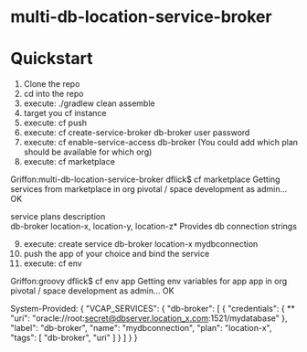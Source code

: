 # multi-db-location-service-broker

# Quickstart
1. Clone the repo
2. cd into the repo
3. execute: ./gradlew clean assemble
4. target you cf instance
5. execute: cf push
6. execute: cf create-service-broker db-broker user password <uri to service broker app>
7. execute: cf enable-service-access db-broker (You could add which plan should be available for which org)
8. execute: cf marketplace

Griffon:multi-db-location-service-broker dflick$ cf marketplace
Getting services from marketplace in org pivotal / space development as admin...
OK

service      plans                                 description   
db-broker    location-x, location-y, location-z*   Provides db connection strings  

9. execute: create service db-broker location-x mydbconnection
10. push the app of your choice and bind the service
11. execute: cf env <app> 

Griffon:groovy dflick$ cf env app
Getting env variables for app app in org pivotal / space development as admin...
OK

System-Provided:
{
 "VCAP_SERVICES": {
  "db-broker": [
   {
    "credentials": {
**     "uri": "oracle://root:secret@dbserver.location_x.com:1521/mydatabase"
    },
    "label": "db-broker",
    "name": "mydbconnection",
    "plan": "location-x",
    "tags": [
     "db-broker",
     "uri"
    ]
   }
  ]
 }
}

